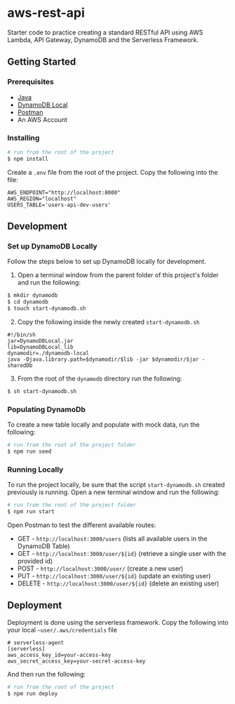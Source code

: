 # aws-rest-api
Starter code to practice creating a standard RESTful API using AWS Lambda, API Gateway, DynamoDB and the Serverless Framework.

## Getting Started
### Prerequisites
* [Java](https://www.java.com/en/download/)
* [DynamoDB Local](https://docs.aws.amazon.com/amazondynamodb/latest/developerguide/DynamoDBLocal.DownloadingAndRunning.html)
* [Postman](https://www.getpostman.com/)
* An AWS Account

### Installing
```bash
# run from the root of the project
$ npm install
```

Create a `.env` file from the root of the project. Copy the following into the file:
```
AWS_ENDPOINT="http://localhost:8000"
AWS_REGION="localhost"
USERS_TABLE='users-api-dev-users'
```

## Development
### Set up DynamoDB Locally
Follow the steps below to set up DynamoDB locally for development.

1. Open a terminal window from the parent folder of this project's folder and run the following:
```bash
$ mkdir dynamodb
$ cd dynamodb
$ touch start-dynamodb.sh
```
2. Copy the following inside the newly created `start-dynamodb.sh`
```
#!/bin/sh
jar=DynamoDBLocal.jar
lib=DynamoDBLocal_lib
dynamodir=./dynamodb-local
java -Djava.library.path=$dynamodir/$lib -jar $dynamodir/$jar -sharedDb
```
3. From the root of the `dynamodb` directory run the following:
```bash
$ sh start-dynamodb.sh
```

### Populating DynamoDb
To create a new table locally and populate with mock data, run the following:
```bash
# run from the root of the project folder
$ npm run seed
```

### Running Locally
To run the project locally, be sure that the script `start-dynamodb.sh` created previously is running. Open a new terminal window and run the following:
```bash
# run from the root of the project folder
$ npm run start
```
Open Postman to test the different available routes:
- GET - `http://localhost:3000/users` (lists all available users in the DynamoDB Table)
- GET - `http://localhost:3000/user/${id}` (retrieve a single user with the provided id)
- POST - `http://localhost:3000/user/` (create a new user)
- PUT - `http://localhost:3000/user/${id}` (update an existing user)
- DELETE - `http://localhost:3000/user/${id}` (delete an existing user)

## Deployment
Deployment is done using the serverless framework. Copy the following into your local `~user/.aws/credentials` file

```
# serverless-agent
[serverless]
aws_access_key_id=your-access-key
aws_secret_access_key=your-secret-access-key
```

And then run the following:
```bash
# run from the root of the project
$ npm run deploy
```
